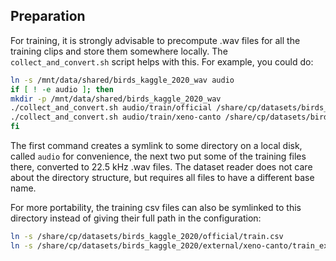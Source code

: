 Preparation
-----------

For training, it is strongly advisable to precompute .wav files for all the
training clips and store them somewhere locally. The `collect_and_convert.sh`
script helps with this. For example, you could do:

```bash
ln -s /mnt/data/shared/birds_kaggle_2020_wav audio
if [ ! -e audio ]; then
mkdir -p /mnt/data/shared/birds_kaggle_2020_wav
./collect_and_convert.sh audio/train/official /share/cp/datasets/birds_kaggle_2020/official/train_audio/
./collect_and_convert.sh audio/train/xeno-canto /share/cp/datasets/birds_kaggle_2020/external/xeno-canto/
fi
```

The first command creates a symlink to some directory on a local disk, called
`audio` for convenience, the next two put some of the training files there,
converted to 22.5 kHz .wav files. The dataset reader does not care about the
directory structure, but requires all files to have a different base name.

For more portability, the training csv files can also be symlinked to this
directory instead of giving their full path in the configuration:
```bash
ln -s /share/cp/datasets/birds_kaggle_2020/official/train.csv
ln -s /share/cp/datasets/birds_kaggle_2020/external/xeno-canto/train_extended.csv
```
